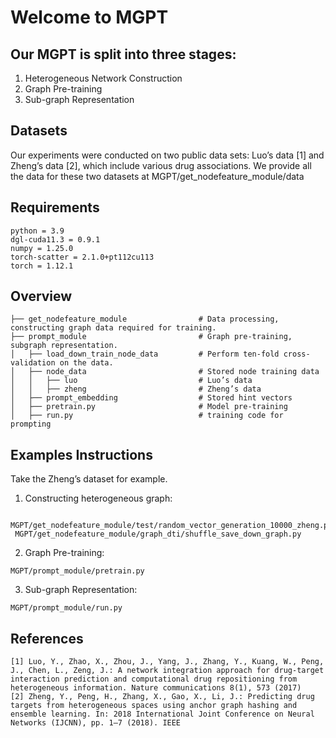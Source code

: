# Welcome to MGPT
## Our MGPT is split into three stages:
 1. Heterogeneous Network Construction
 2. Graph Pre-training
 3. Sub-graph Representation
## Datasets
Our experiments were conducted on two public data sets: Luo’s data [1] and Zheng’s data [2], which include various drug associations. We provide all the data for these two datasets at MGPT/get_nodefeature_module/data

## Requirements

```
python = 3.9
dgl-cuda11.3 = 0.9.1
numpy = 1.25.0
torch-scatter = 2.1.0+pt112cu113
torch = 1.12.1
```

## Overview

```
├── get_nodefeature_module                # Data processing, constructing graph data required for training.
├── prompt_module                         # Graph pre-training, subgraph representation.
│   ├── load_down_train_node_data         # Perform ten-fold cross-validation on the data.
│   ├── node_data                         # Stored node training data
│   │   ├── luo                           # Luo’s data
│   │   ├── zheng                         # Zheng’s data
│   ├── prompt_embedding                  # Stored hint vectors
│   ├── pretrain.py                       # Model pre-training
│   ├── run.py                            # training code for prompting

```

## Examples Instructions
Take the Zheng’s dataset for example.
 1. Constructing heterogeneous graph:
```
 MGPT/get_nodefeature_module/test/random_vector_generation_10000_zheng.py
 MGPT/get_nodefeature_module/graph_dti/shuffle_save_down_graph.py
```
2. Graph Pre-training:
```
MGPT/prompt_module/pretrain.py
```
3. Sub-graph Representation:
```
MGPT/prompt_module/run.py
```

## References
```
[1] Luo, Y., Zhao, X., Zhou, J., Yang, J., Zhang, Y., Kuang, W., Peng, J., Chen, L., Zeng, J.: A network integration approach for drug-target interaction prediction and computational drug repositioning from heterogeneous information. Nature communications 8(1), 573 (2017)
[2] Zheng, Y., Peng, H., Zhang, X., Gao, X., Li, J.: Predicting drug targets from heterogeneous spaces using anchor graph hashing and ensemble learning. In: 2018 International Joint Conference on Neural Networks (IJCNN), pp. 1–7 (2018). IEEE
```
